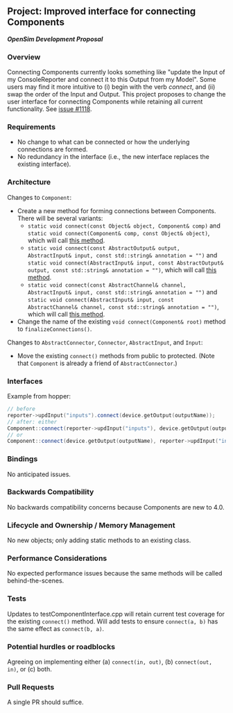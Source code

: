 ## Project: Improved interface for connecting Components
***OpenSim Development Proposal***

### Overview
Connecting Components currently looks something like "update the Input of my ConsoleReporter and connect it to this Output from my Model".
Some users may find it more intuitive to (i) begin with the verb *connect*, and (ii) swap the order of the Input and Output.
This project proposes to change the user interface for connecting Components while retaining all current functionality.
See [issue #1118](https://github.com/opensim-org/opensim-core/issues/1118).

### Requirements
- No change to what can be connected or how the underlying connections are formed.
- No redundancy in the interface (i.e., the new interface replaces the existing interface).

### Architecture
Changes to `Component`:
- Create a new method for forming connections between Components. There will be several variants:
  - `static void connect(const Object& object, Component& comp)` and `static void connect(Component& comp, const Object& object)`,
    which will call [this method](https://github.com/opensim-org/opensim-core/blob/master/OpenSim/Common/ComponentConnector.h#L278).
  - `static void connect(const AbstractOutput& output, AbstractInput& input, const std::string& annotation = "")` and
    `static void connect(AbstractInput& input, const AbstractOutput& output, const std::string& annotation = "")`,
    which will call [this method](https://github.com/opensim-org/opensim-core/blob/master/OpenSim/Common/ComponentConnector.h#L494).
  - `static void connect(const AbstractChannel& channel, AbstractInput& input, const std::string& annotation = "")` and
    `static void connect(AbstractInput& input, const AbstractChannel& channel, const std::string& annotation = "")`,
    which will call [this method](https://github.com/opensim-org/opensim-core/blob/master/OpenSim/Common/ComponentConnector.h#L497).
- Change the name of the existing `void connect(Component& root)` method to `finalizeConnections()`.

Changes to `AbstractConnector`, `Connector`, `AbstractInput`, and `Input`:
- Move the existing `connect()` methods from public to protected.
  (Note that `Component` is already a friend of `AbstractConnector`.)

### Interfaces
Example from hopper:
```cpp
// before
reporter->updInput("inputs").connect(device.getOutput(outputName));
// after: either
Component::connect(reporter->updInput("inputs"), device.getOutput(outputName));
// or
Component::connect(device.getOutput(outputName), reporter->updInput("inputs"));
```

### Bindings
No anticipated issues.

### Backwards Compatibility
No backwards compatibility concerns because Components are new to 4.0.

### Lifecycle and Ownership / Memory Management
No new objects; only adding static methods to an existing class.

### Performance Considerations
No expected performance issues because the same methods will be called behind-the-scenes.

### Tests
Updates to testComponentInterface.cpp will retain current test coverage for the existing `connect()` method.
Will add tests to ensure `connect(a, b)` has the same effect as `connect(b, a)`.

### Potential hurdles or roadblocks
Agreeing on implementing either (a) `connect(in, out)`, (b) `connect(out, in)`, or (c) both.

### Pull Requests
A single PR should suffice.
